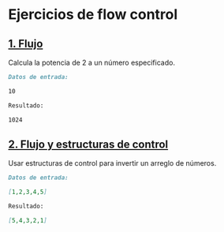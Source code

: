 # Ejercicios de flow control

## [1. Flujo](https://github.com/Laboratoria/ec-js-deep-dive-exercises/blob/foundations/foundations/00-flow.js)

Calcula la potencia de 2 a un número especificado.

```markdown
Datos de entrada:

10

Resultado:

1024
```

## [2. Flujo y estructuras de control](https://github.com/Laboratoria/ec-js-deep-dive-exercises/blob/foundations/foundations/01-flow.js)

Usar estructuras de control para invertir un arreglo de números.

```markdown
Datos de entrada:

[1,2,3,4,5]

Resultado:

[5,4,3,2,1]
```
